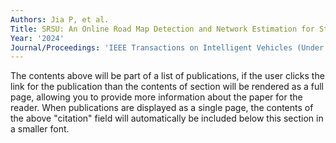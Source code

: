 ```yaml
---
Authors: Jia P, et al.
Title: SRSU: An Online Road Map Detection and Network Estimation for Structured Bird's-Eye View Road Scene Understanding
Year: '2024'
Journal/Proceedings: 'IEEE Transactions on Intelligent Vehicles (Under review)'
---
```


The contents above will be part of a list of publications, if the user clicks the link for the publication than the contents of section will be rendered as a full page, allowing you to provide more information about the paper for the reader. When publications are displayed as a single page, the contents of the above "citation" field will automatically be included below this section in a smaller font.

